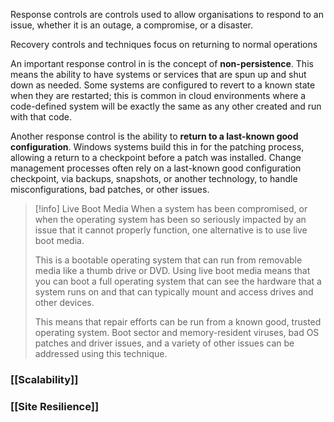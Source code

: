 
Response controls are controls used to allow organisations to respond to an issue, whether it is an outage, a compromise, or a disaster. 

Recovery controls and techniques focus on returning to normal operations

An important response control in is the concept of **non-persistence**. This means the ability to have systems or services that are spun up and shut down as needed. Some systems are configured to revert to a known state when they are restarted; this is common in cloud environments where a code-defined system will be exactly the same as any other created and run with that code.

Another response control is the ability to **return to a last-known good configuration**. Windows systems build this in for the patching process, allowing a return to a checkpoint before a patch was installed. Change management processes often rely on a last-known good configuration checkpoint, via backups, snapshots, or another technology, to handle misconfigurations, bad patches, or other issues.

> [!info] Live Boot Media
> When a system has been compromised, or when the operating system has been so seriously impacted by an issue that it cannot properly function, one alternative is to use live boot media.
> 
> This is a bootable operating system that can run from removable media like a thumb drive or DVD. Using live boot media means that you can boot a full operating system that can see the hardware that a system runs on and that can typically mount and access drives and other devices.
> 
> This means that repair efforts can be run from a known good, trusted operating system. Boot sector and memory-resident viruses, bad OS patches and driver issues, and a variety of other issues can be addressed using this technique.

### [[Scalability]]

### [[Site Resilience]]
